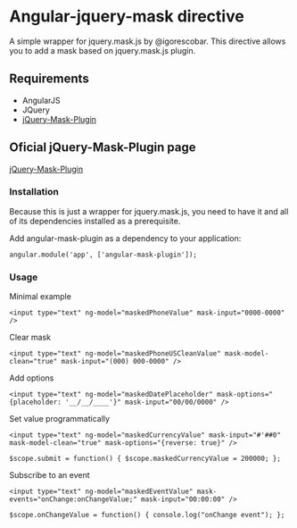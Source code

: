 # Angular-jquery-mask directive

A simple wrapper for jquery.mask.js by @igorescobar.
This directive allows you to add a mask based on jquery.mask.js plugin.

## Requirements

- AngularJS
- JQuery
- [jQuery-Mask-Plugin](http://igorescobar.github.io/jQuery-Mask-Plugin/)

## Oficial jQuery-Mask-Plugin page

[jQuery-Mask-Plugin](https://github.com/igorescobar/jQuery-Mask-Plugin)

### Installation

Because this is just a wrapper for jquery.mask.js, you need to have it and all of its dependencies installed as a prerequisite.

Add angular-mask-plugin as a dependency to your application:

```
angular.module('app', ['angular-mask-plugin']);
```

### Usage

Minimal example

```
<input type="text" ng-model="maskedPhoneValue" mask-input="0000-0000" />
```

Clear mask

```
<input type="text" ng-model="maskedPhoneUSCleanValue" mask-model-clean="true" mask-input="(000) 000-0000" />
```

Add options

```
<input type="text" ng-model="maskedDatePlaceholder" mask-options="{placeholder: '__/__/____'}" mask-input="00/00/0000" />
```

Set value programmatically

```
<input type="text" ng-model="maskedCurrencyValue" mask-input="#'##0" mask-model-clean="true" mask-options="{reverse: true}" />
```

```
$scope.submit = function() { $scope.maskedCurrencyValue = 200000; };
```

Subscribe to an event

```
<input type="text" ng-model="maskedEventValue" mask-events="onChange:onChangeValue;" mask-input="00:00:00" />
```

```
$scope.onChangeValue = function() { console.log("onChange event"); };
```
